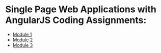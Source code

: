 # Single Page Web Applications with AngularJS Coding Assignments:

- [Module 1](https://stefanovollono.github.io/coursera-spa-angularjs/module1-solution/index.html)
- [Module 2](https://stefanovollono.github.io/coursera-spa-angularjs/module2-solution/index.html)
- [Module 3](https://stefanovollono.github.io/coursera-spa-angularjs/module3-solution/index.html)
